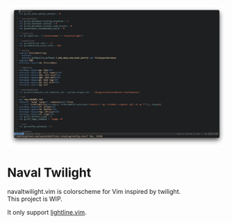 ![Screenshot](./screenshot.png)
# Naval Twilight

navaltwilight.vim is colorscheme for Vim inspired by twilight.  
This project is WIP.

It only support [lightline.vim](https://github.com/itchyny/lightline.vim).
